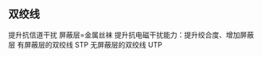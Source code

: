 


## 双绞线
提升抗信道干扰
屏蔽层=金属丝袜
提升抗电磁干扰能力：提升绞合度、增加屏蔽层
有屏蔽层的双绞线 STP
无屏蔽层的双绞线 UTP
<!--stackedit_data:
eyJoaXN0b3J5IjpbMTU2MDE0NzQ5NSwyMDQwMjk3NjIyXX0=
-->